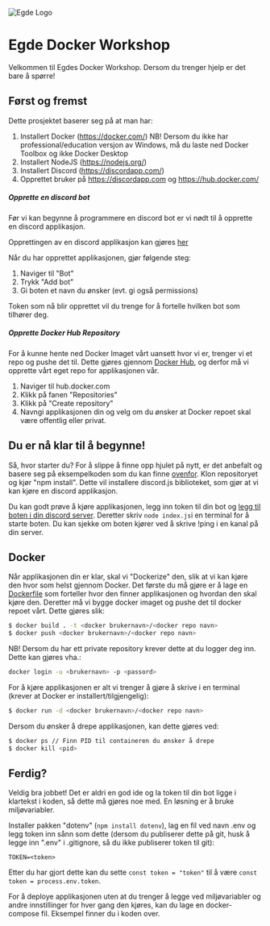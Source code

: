 ![Egde Logo](https://egdeconsulting.no/wp-content/uploads/2017/01/egde-logo-negativ.png)
# Egde Docker Workshop
Velkommen til Egdes Docker Workshop. Dersom du trenger hjelp er det bare å spørre!

## Først og fremst
Dette prosjektet baserer seg på at man har:
1. Installert Docker (https://docker.com/) NB! Dersom du ikke har professional/education versjon av Windows, må du laste ned Docker Toolbox og ikke Docker Desktop
2. Installert NodeJS (https://nodejs.org/)
3. Installert Discord (https://discordapp.com/)
4. Opprettet bruker på https://discordapp.com og https://hub.docker.com/

##### Opprette en discord bot
Før vi kan begynne å programmere en discord bot er vi nødt til å opprette en discord applikasjon.

Opprettingen av en discord applikasjon kan gjøres [her](https://discordapp.com/developers/applications/)

Når du har opprettet applikasjonen, gjør følgende steg:
1. Naviger til "Bot"
2. Trykk "Add bot"
3. Gi boten et navn du ønsker (evt. gi også permissions)

Token som nå blir opprettet vil du trenge for å fortelle hvilken bot som tilhører deg.

#####  Opprette Docker Hub Repository
For å kunne hente ned Docker Imaget vårt uansett hvor vi er, trenger vi et repo og pushe det til.
Dette gjøres gjennom [Docker Hub](https://hub.docker.com/), og derfor må vi opprette vårt eget repo for applikasjonen vår.
1. Naviger til hub.docker.com
2. Klikk på fanen "Repositories"
3. Klikk på "Create repository"
4. Navngi applikasjonen din og velg om du ønsker at Docker repoet skal være offentlig eller privat.

## Du er nå klar til å begynne!
Så, hvor starter du?
For å slippe å finne opp hjulet på nytt, er det anbefalt og basere seg på eksempelkoden som du kan finne [ovenfor](index.js).
Klon repositoryet og kjør "npm install". Dette vil installere discord.js biblioteket, som gjør at vi kan kjøre en discord applikasjon.

Du kan godt prøve å kjøre applikasjonen, legg inn token til din bot og [legg til boten i din discord server](https://discordpy.readthedocs.io/en/latest/discord.html#inviting-your-bot). Deretter skriv `node index.js`i en terminal for å starte boten.
Du kan sjekke om boten kjører ved å skrive !ping i en kanal på din server.

## Docker
Når applikasjonen din er klar, skal vi "Dockerize" den, slik at vi kan kjøre den hvor som helst gjennom Docker.
Det første du må gjøre er å lage en [Dockerfile](Dockerfile) som forteller hvor den finner applikasjonen og hvordan den skal kjøre den.
Deretter må vi bygge docker imaget og pushe det til docker repoet vårt. Dette gjøres slik:
```bash
$ docker build . -t <docker brukernavn>/<docker repo navn>
$ docker push <docker brukernavn>/<docker repo navn>
```

NB! Dersom du har ett private repository krever dette at du logger deg inn. Dette kan gjøres vha.:
```bash
docker login -u <brukernavn> -p <passord>
```

For å kjøre applikasjonen er alt vi trenger å gjøre å skrive i en terminal (krever at Docker er installert/tilgjengelig):
```bash
$ docker run -d <docker brukernavn>/<docker repo navn>
```

Dersom du ønsker å drepe applikasjonen, kan dette gjøres ved:
```bash
$ docker ps // Finn PID til containeren du ønsker å drepe
$ docker kill <pid>
```

## Ferdig?
Veldig bra jobbet! Det er aldri en god ide og la token til din bot ligge i klartekst i koden, så dette må gjøres noe med. En løsning er å bruke miljøvariabler.

Installer pakken "dotenv" (`npm install dotenv`), lag en fil ved navn .env og legg token inn sånn som dette (dersom du publiserer dette på git, husk å legge inn ".env" i .gitignore, så du ikke publiserer token til git):
```
TOKEN=<token>
```

Etter du har gjort dette kan du sette `const token = "token"` til å være `const token = process.env.token`.

For å deploye applikasjonen uten at du trenger å legge ved miljøvariabler og andre innstillinger for hver gang den kjøres, kan du lage en docker-compose fil. Eksempel finner du i koden over.
